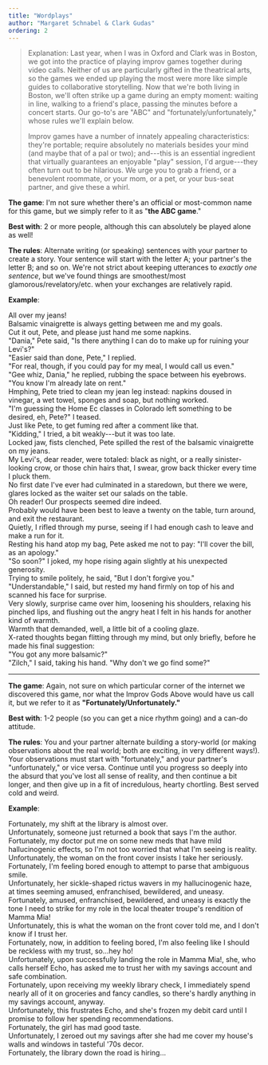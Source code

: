 ```yaml
---
title: "Wordplays"
author: "Margaret Schnabel & Clark Gudas"
ordering: 2
---
```


> Explanation: Last year, when I was in Oxford and Clark was in Boston, we got into the practice of playing improv games together during video calls. Neither of us are particularly gifted in the theatrical arts, so the games we ended up playing the most were more like simple guides to collaborative storytelling. Now that we're both living in Boston, we'll often strike up a game during an empty moment: waiting in line, walking to a friend's place, passing the minutes before a concert starts. Our go-to's are "ABC" and "fortunately/unfortunately," whose rules we'll explain below.
>
> Improv games have a number of innately appealing characteristics: they're portable; require absolutely no materials besides your mind (and maybe that of a pal or two); and---this is an essential ingredient that virtually guarantees an enjoyable "play" session, I'd argue---they often turn out to be hilarious. We urge you to grab a friend, or a benevolent roommate, or your mom, or a pet, or your bus-seat partner, and give these a whirl.

**The game**: I'm not sure whether there's an official or most-common name for this game, but we simply refer to it as "**the ABC game**."

**Best with**: 2 or more people, although this can absolutely be played alone as well!

**The rules**: Alternate writing (or speaking) sentences with your partner to create a story. Your sentence will start with the letter A; your partner's the letter B; and so on. We're not strict about keeping utterances to _exactly one sentence_, but we've found things are smoothest/most glamorous/revelatory/etc. when your exchanges are relatively rapid.

**Example**:

All over my jeans!\
Balsamic vinaigrette is always getting between me and my goals.\
Cut it out, Pete, and please just hand me some napkins.\
"Dania," Pete said, "Is there anything I can do to make up for ruining your Levi's?"\
"Easier said than done, Pete," I replied.\
"For real, though, if you could pay for my meal, I would call us even."\
"Gee whiz, Dania," he replied, rubbing the space between his eyebrows. "You know I'm already late on rent."\
Hmphing, Pete tried to clean my jean leg instead: napkins doused in vinegar, a wet towel, sponges and soap, but nothing worked.\
"I'm guessing the Home Ec classes in Colorado left something to be desired, eh, Pete?" I teased.\
Just like Pete, to get fuming red after a comment like that.\
"Kidding," I tried, a bit weakly---but it was too late.\
Locked jaw, fists clenched, Pete spilled the rest of the balsamic vinaigrette on my jeans.\
My Levi's, dear reader, were totaled: black as night, or a really sinister-looking crow, or those chin hairs that, I swear, grow back thicker every time I pluck them.\
No first date I've ever had culminated in a staredown, but there we were, glares locked as the waiter set our salads on the table.\
Oh reader! Our prospects seemed dire indeed.\
Probably would have been best to leave a twenty on the table, turn around, and exit the restaurant.\
Quietly, I rifled through my purse, seeing if I had enough cash to leave and make a run for it.\
Resting his hand atop my bag, Pete asked me not to pay: "I'll cover the bill, as an apology."\
"So soon?" I joked, my hope rising again slightly at his unexpected generosity.\
Trying to smile politely, he said, "But I don't forgive you."\
"Understandable," I said, but rested my hand firmly on top of his and scanned his face for surprise.\
Very slowly, surprise came over him, loosening his shoulders, relaxing his pinched lips, and flushing out the angry heat I felt in his hands for another kind of warmth.\
Warmth that demanded, well, a little bit of a cooling glaze.\
X-rated thoughts began flitting through my mind, but only briefly, before he made his final suggestion:\
"You got any more balsamic?"\
"Zilch," I said, taking his hand. "Why don't we go find some?"

---

**The game**: Again, not sure on which particular corner of the internet we discovered this game, nor what the Improv Gods Above would have us call it, but we refer to it as **"Fortunately/Unfortunately."**

**Best with**: 1-2 people (so you can get a nice rhythm going) and a can-do attitude.

**The rules**: You and your partner alternate building a story-world (or making observations about the real world; both are exciting, in very different ways!). Your observations must start with "fortunately," and your partner's "unfortunately," or vice versa. Continue until you progress so deeply into the absurd that you've lost all sense of reality, and then continue a bit longer, and then give up in a fit of incredulous, hearty chortling. Best served cold and weird.

**Example**:

Fortunately, my shift at the library is almost over.\
Unfortunately, someone just returned a book that says I'm the author.\
Fortunately, my doctor put me on some new meds that have mild hallucinogenic effects, so I'm not too worried that what I'm seeing is reality.\
Unfortunately, the woman on the front cover insists I take her seriously.\
Fortunately, I'm feeling bored enough to attempt to parse that ambiguous smile.\
Unfortunately, her sickle-shaped rictus wavers in my hallucinogenic haze, at times seeming amused, enfranchised, bewildered, and uneasy.\
Fortunately, amused, enfranchised, bewildered, and uneasy is exactly the tone I need to strike for my role in the local theater troupe's rendition of Mamma Mia!\
Unfortunately, this is what the woman on the front cover told me, and I don't know if I trust her.\
Fortunately, now, in addition to feeling bored, I'm also feeling like I should be reckless with my trust, so...hey ho!\
Unfortunately, upon successfully landing the role in Mamma Mia!, she, who calls herself Echo, has asked me to trust her with my savings account and safe combination.\
Fortunately, upon receiving my weekly library check, I immediately spend nearly all of it on groceries and fancy candles, so there's hardly anything in my savings account, anyway.\
Unfortunately, this frustrates Echo, and she's frozen my debit card until I promise to follow her spending recommendations.\
Fortunately, the girl has mad good taste.\
Unfortunately, I zeroed out my savings after she had me cover my house's walls and windows in tasteful '70s decor.\
Fortunately, the library down the road is hiring...
